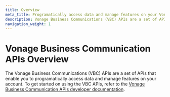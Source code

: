 ```yaml
---
title: Overview
meta_title: Programatically access data and manage features on your Vonage Business Communications (VBC) account. 
description: Vonage Business Communications (VBC) APIs are a set of APIs that enable you to programatically access data and manage features on your account.
navigation_weight: 1
---
```


# Vonage Business Communication APIs Overview

The Vonage Business Communications (VBC) APIs are a set of APIs that enable you to programatically access data and manage features on your account. To get started on using the VBC APIs, refer to the [Vonage Business Communication APIs developer documentation](https://vbcdeveloper.vonage.com/).
